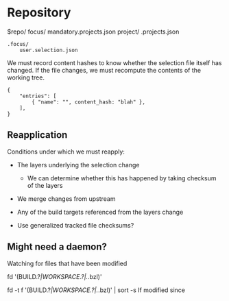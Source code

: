 # Repository


$repo/
    focus/
        mandatory.projects.json
        project/
            <name>.projects.json
        
    .focus/
        user.selection.json



We must record content hashes to know whether the selection file itself has changed.
If the file changes, we must recompute the contents of the working tree.


```
{ 
    "entries": [
        { "name": "", content_hash: "blah" },
    ],
}
```


## Reapplication

Conditions under which we must reapply:

- The layers underlying the selection change
    - We can determine whether this has happened by taking checksum of the layers
- We merge changes from upstream
- Any of the build targets referenced from the layers change

- Use generalized tracked file checksums?


## Might need a daemon?

Watching for files that have been modified


fd '(BUILD\.?*|WORKSPACE\.?|.*\.bzl)'

fd -t f '(BUILD\.?*|WORKSPACE\.?|.*\.bzl)' | sort -s 
If modified since


<!-- Shape of the glob -->
